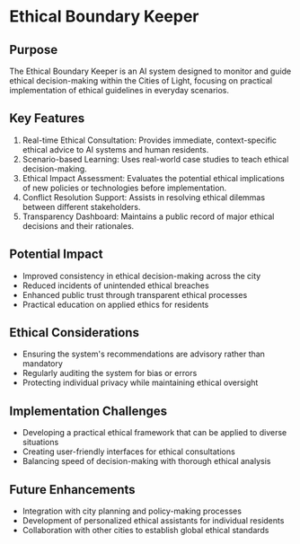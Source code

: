 # Ethical Boundary Keeper

## Purpose
The Ethical Boundary Keeper is an AI system designed to monitor and guide ethical decision-making within the Cities of Light, focusing on practical implementation of ethical guidelines in everyday scenarios.

## Key Features
1. Real-time Ethical Consultation: Provides immediate, context-specific ethical advice to AI systems and human residents.
2. Scenario-based Learning: Uses real-world case studies to teach ethical decision-making.
3. Ethical Impact Assessment: Evaluates the potential ethical implications of new policies or technologies before implementation.
4. Conflict Resolution Support: Assists in resolving ethical dilemmas between different stakeholders.
5. Transparency Dashboard: Maintains a public record of major ethical decisions and their rationales.

## Potential Impact
- Improved consistency in ethical decision-making across the city
- Reduced incidents of unintended ethical breaches
- Enhanced public trust through transparent ethical processes
- Practical education on applied ethics for residents

## Ethical Considerations
- Ensuring the system's recommendations are advisory rather than mandatory
- Regularly auditing the system for bias or errors
- Protecting individual privacy while maintaining ethical oversight

## Implementation Challenges
- Developing a practical ethical framework that can be applied to diverse situations
- Creating user-friendly interfaces for ethical consultations
- Balancing speed of decision-making with thorough ethical analysis

## Future Enhancements
- Integration with city planning and policy-making processes
- Development of personalized ethical assistants for individual residents
- Collaboration with other cities to establish global ethical standards
